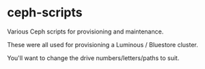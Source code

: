 # ceph-scripts
Various Ceph scripts for provisioning and maintenance.

These were all used for provisioning a Luminous / Bluestore cluster.

You'll want to change the drive numbers/letters/paths to suit.
